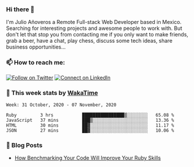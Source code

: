 ### Hi there 👋

I'm Julio Añoveros a Remote Full-stack Web Developer based in Mexico. Searching for interesting projects and awesome people to work with. But don't let that stop you from contacting me if you only want to make friends, grab a beer, have a chat, play chess, discuss some tech ideas, share business opportunities... 

### :mailbox: How to reach me:

[![Follow on Twitter](https://img.shields.io/badge/--twitter?label=Twitter&logo=Twitter&style=social)](https://twitter.com/AnoverosJulio) [![Connect on LinkedIn](https://img.shields.io/badge/--linkedin?label=LinkedIn&logo=LinkedIn&style=social)](https://www.linkedin.com/in/jubaan)

### :construction_worker: This week stats by [WakaTime]('https://wakatime.com')
<!--START_SECTION:waka-->
```text
Week: 31 October, 2020 - 07 November, 2020

Ruby         3 hrs           ████████████████▒░░░░░░░░   65.08 % 
JavaScript   37 mins         ███▒░░░░░░░░░░░░░░░░░░░░░   13.36 % 
HTML         30 mins         ██▓░░░░░░░░░░░░░░░░░░░░░░   11.17 % 
JSON         27 mins         ██▓░░░░░░░░░░░░░░░░░░░░░░   10.06 % 
```
<!--END_SECTION:waka-->

### :newspaper: Blog Posts
<!-- BLOG-POST-LIST:START -->
- [How Benchmarking Your Code Will Improve Your Ruby Skills](https://dev.to/jubaan/how-benchmarking-your-code-will-improve-your-ruby-skills-2m83)
<!-- BLOG-POST-LIST:END -->


